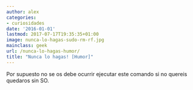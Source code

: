 ```yaml
---
author: alex
categories:
- curiosidades
date: '2016-01-01'
lastmod: 2017-07-17T19:35:35+01:00
image: nunca-lo-hagas-sudo-rm-rf.jpg
mainclass: geek
url: /nunca-lo-hagas-humor/
title: "Nunca lo hagas! [Humor]"
---
```


<figure>
    <amp-img sizes="(min-width: 350px) 350px, 100vw" on="tap:lightbox1" role="button" tabindex="0" layout="responsive"  height="318" width="350" src="/img/nunca-lo-hagas-sudo-rm-rf.jpg"></amp-img>
</figure>

Por supuesto no se os debe ocurrir ejecutar este comando si no quereis quedaros sin SO.

<!--more--><!--ad-->
